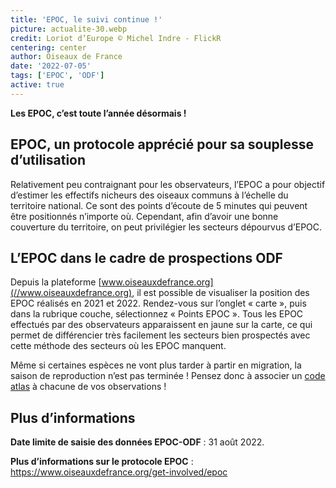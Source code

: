 ```yaml
---
title: 'EPOC, le suivi continue !'
picture: actualite-30.webp
credit: Loriot d’Europe © Michel Indre - FlickR
centering: center
author: Oiseaux de France
date: '2022-07-05'
tags: ['EPOC', 'ODF']
active: true
---
```


**Les EPOC, c’est toute l’année désormais !**

## EPOC, un protocole apprécié pour sa souplesse d’utilisation

Relativement peu contraignant pour les observateurs, l’EPOC a pour objectif d’estimer les effectifs nicheurs des oiseaux communs à l’échelle du territoire national. Ce sont des points d’écoute de 5 minutes qui peuvent être positionnés n’importe où. Cependant, afin d’avoir une bonne couverture du territoire, on peut privilégier les secteurs dépourvus d’EPOC.

## L’EPOC dans le cadre de prospections ODF

Depuis la plateforme [www.oiseauxdefrance.org](//www.oiseauxdefrance.org), il est possible de visualiser la position des EPOC réalisés en 2021 et 2022. Rendez-vous sur l’onglet « carte », puis dans la rubrique couche, sélectionnez « Points EPOC ». Tous les EPOC effectués par des observateurs apparaissent en jaune sur la carte, ce qui permet de différencier très facilement les secteurs bien prospectés avec cette méthode des secteurs où les EPOC manquent.

Même si certaines espèces ne vont plus tarder à partir en migration, la saison de reproduction n’est pas terminée ! Pensez donc à associer un [code atlas](/news/actualite-24) à chacune de vos observations !

## Plus d’informations

**Date limite de saisie des données EPOC-ODF** : 31 août 2022.

**Plus d’informations sur le protocole EPOC** : https://www.oiseauxdefrance.org/get-involved/epoc
